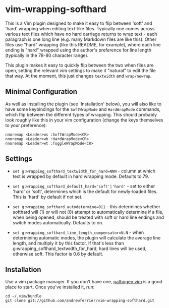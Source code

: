 # vim-wrapping-softhard

This is a Vim plugin designed to make it easy to flip between 'soft' and
'hard' wrapping when editing text-like files. Typically one comes across
various text files which have no hard carriage returns to wrap text - each
paragraph is one long line (e.g. many Markdown files are like this). Other
files use "hard" wrapping (like this README, for example), where each line
ending is "hard" wrapped using the author's preference for line length
(typically in the 78-80 character range).

This plugin makes it easy to quickly flip between the two when files are open,
setting the relevant vim settings to make it "natural" to edit the file that
way. At the moment, this just changes `textwidth` and `wrap/nowrap`.

## Minimal Configuration

As well as installing the plugin (see 'Installation' below), you will also
like to have some keybindings for the `SoftWrapMode` and `HardWrapMode`
commands, which flip between the different types of wrapping. This should
probably look roughly like this in your vim configuration (change the keys
themselves to your preference):

    nnoremap <Leader>ws :SoftWrapMode<CR>
    nnoremap <Leader>wh :HardWrapMode<CR>
    nnoremap <Leader>wt :ToggleWrapMode<CR>

## Settings

* `set g:wrapping_softhard_textwidth_for_hard=NNN` - column at which text is
  wrapped by default in hard wrapping mode. Defaults to 79.

* `set g:wrapping_softhard_default_hard='soft'|'hard'` - set to either 'hard'
  or 'soft', determines which is the default for newly-loaded files. This is
  'hard' by default if not set.

* `set g:wrapping_softhard_autodetermine=0|1` - this determines whether
  softhard will (1) or will not (0) attempt to automatically determine if a
  file, when being opened, should be treated with soft or hard line endings
  and switch modes automatically. Defaults to on.

* `set g:wrapping_softhard_line_length_compensator=N.N` - when determining
  automatic modes, the plugin will calculate the average line length, and
  multiply it by this factor. If that's less than
  g:wrapping_softhard_textwidth_for_hard, hard lines will be used, otherwise
  soft. This factor is 0.6 by default.

## Installation

Use a vim package manager. If you don't have one,
[pathogen.vim](https://github.com/tpope/vim-pathogen) is a good place to
start. Once you've installed it, run:

    cd ~/.vim/bundle
    git clone git://github.com/andrewferrier/vim-wrapping-softhard.git
